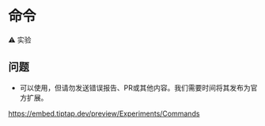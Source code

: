 # 命令

⚠️ 实验

## 问题
* 可以使用，但请勿发送错误报告、PR或其他内容。我们需要时间将其发布为官方扩展。

https://embed.tiptap.dev/preview/Experiments/Commands